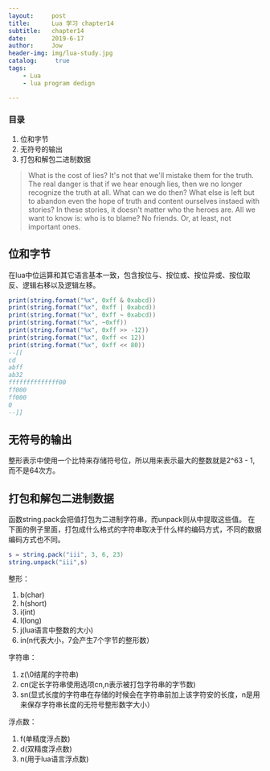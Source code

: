 ```yaml
---
layout:     post
title:      Lua 学习 chapter14
subtitle:   chapter14
date:       2019-6-17
author:     Jow
header-img: img/lua-study.jpg
catalog: 	 true 
tags:
    - Lua
    - lua program dedign

---
```


### 目录
1. 位和字节
2. 无符号的输出
3. 打包和解包二进制数据


> What is the cost of lies? It's not that we'll mistake them for the truth. The real danger is that if we hear enough lies, then we no longer recognize the truth at all. What can we do then? What else is left but to abandon even the hope of truth and content ourselves instaed with stories? In these stories, it doesn't matter who the heroes are. All we want to know is: who is to blame? No friends. Or, at least, not important ones.

## 位和字节
在lua中位运算和其它语言基本一致，包含按位与、按位或、按位异或、按位取反、逻辑右移以及逻辑左移。

```lua
print(string.format("%x", 0xff & 0xabcd))
print(string.format("%x", 0xff | 0xabcd))
print(string.format("%x", 0xff ~ 0xabcd))
print(string.format("%x", ~0xff))
print(string.format("%x", 0xff >> -12))
print(string.format("%x", 0xff << 12))
print(string.format("%x", 0xff << 80))
--[[
cd
abff
ab32
ffffffffffffff00
ff000
ff000
0
--]]

```

## 无符号的输出
整形表示中使用一个比特来存储符号位，所以用来表示最大的整数就是2^63 - 1,而不是64次方。

## 打包和解包二进制数据
函数string.pack会把值打包为二进制字符串，而unpack则从中提取这些值。 
在下面的例子里面，打包成什么格式的字符串取决于什么样的编码方式，不同的数据编码方式也不同。
```lua
s = string.pack("iii", 3, 6, 23)
string.unpack("iii",s)
```
整形：
1. b(char)
2. h(short)
3. i(int)
4. l(long)
5. j(lua语言中整数的大小)
6. in(n代表大小，7会产生7个字节的整形数）

字符串：
1. z(\0结尾的字符串)
2. cn(定长字符串使用选项cn,n表示被打包字符串的字节数)
3. sn(显式长度的字符串在存储的时候会在字符串前加上该字符安的长度，n是用来保存字符串长度的无符号整形数字大小）

浮点数：
1. f(单精度浮点数)
2. d(双精度浮点数)
3. n(用于lua语言浮点数)



